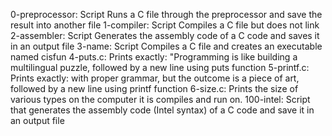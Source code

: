 0-preprocessor: Script Runs a C file through the preprocessor and save the result into another file
1-compiler: Script Compiles a C file but does not link
2-assembler: Script Generates the assembly code of a C code and saves it in an output file
3-name: Script Compiles a C file and creates an executable named cisfun
4-puts.c: Prints exactly: "Programming is like building a multilingual puzzle, followed by a new line using puts function
5-printf.c: Prints exactly: with proper grammar, but the outcome is a piece of art, followed by a new line using printf function
6-size.c: Prints the size of various types on the computer it is compiles and run on.
100-intel: Script that generates the assembly code (Intel syntax) of a C code and save it in an output file

